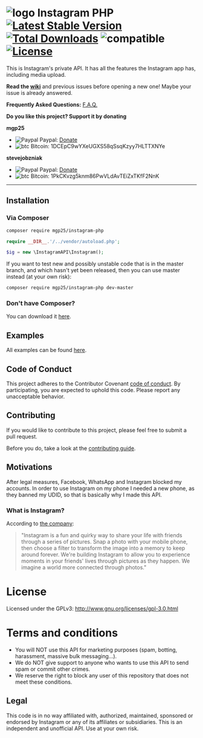 # ![logo](/examples/assets/instagram.png) Instagram PHP [![Latest Stable Version](https://poser.pugx.org/mgp25/instagram-php/v/stable)](https://packagist.org/packages/mgp25/instagram-php) [![Total Downloads](https://poser.pugx.org/mgp25/instagram-php/downloads)](https://packagist.org/packages/mgp25/instagram-php) ![compatible](https://img.shields.io/badge/PHP%207-Compatible-brightgreen.svg) [![License](https://poser.pugx.org/mgp25/instagram-php/license)](https://packagist.org/packages/mgp25/instagram-php)

This is Instagram's private API. It has all the features the Instagram app has, including media upload.

**Read the [wiki](https://github.com/mgp25/Instagram-API/wiki)** and previous issues before opening a new one! Maybe your issue is already answered.

**Frequently Asked Questions:** [F.A.Q.](https://github.com/mgp25/Instagram-API/wiki/FAQ)

**Do you like this project? Support it by donating**

**mgp25**

- ![Paypal](https://raw.githubusercontent.com/reek/anti-adblock-killer/gh-pages/images/paypal.png) Paypal: [Donate](https://www.paypal.com/cgi-bin/webscr?cmd=_s-xclick&hosted_button_id=5ATYY8H9MC96E)
- ![btc](https://raw.githubusercontent.com/reek/anti-adblock-killer/gh-pages/images/bitcoin.png) Bitcoin: 1DCEpC9wYXeUGXS58qSsqKzyy7HLTTXNYe

**stevejobzniak**

- ![Paypal](https://raw.githubusercontent.com/reek/anti-adblock-killer/gh-pages/images/paypal.png) Paypal: [Donate](https://www.paypal.me/Armindale/0usd)
- ![btc](https://raw.githubusercontent.com/reek/anti-adblock-killer/gh-pages/images/bitcoin.png) Bitcoin: 1PkCKvzg5knm86PwVLdAvTEiZxTKfF2NnK

----------
## Installation

### Via Composer

```sh
composer require mgp25/instagram-php
```

```php
require __DIR__.'/../vendor/autoload.php';

$ig = new \InstagramAPI\Instagram();
```

If you want to test new and possibly unstable code that is in the master branch, and which hasn't yet been released, then you can use master instead (at your own risk):

```sh
composer require mgp25/instagram-php dev-master
```


### Don't have Composer?

You can download it [here](https://getcomposer.org/download/).

## Examples

All examples can be found [here](https://github.com/mgp25/Instagram-API/tree/master/examples).

## Code of Conduct

This project adheres to the Contributor Covenant [code of conduct](CODE_OF_CONDUCT.md).
By participating, you are expected to uphold this code.
Please report any unacceptable behavior.

## Contributing

If you would like to contribute to this project, please feel free to submit a pull request.

Before you do, take a look at the [contributing guide](https://github.com/mgp25/Instagram-API/blob/master/CONTRIBUTING.md).

## Motivations

After legal measures, Facebook, WhatsApp and Instagram blocked my accounts. In order to use Instagram
 on my phone I needed a new phone, as they banned my UDID, so that is basically why I made this API.

### What is Instagram?
According to [the company](https://instagram.com/about/faq/):

> "Instagram is a fun and quirky way to share your life with friends through a series of pictures. Snap a photo with your mobile phone, then choose a filter to transform the image into a memory to keep around forever. We're building Instagram to allow you to experience moments in your friends' lives through pictures as they happen. We imagine a world more connected through photos."

# License

Licensed under the GPLv3: http://www.gnu.org/licenses/gpl-3.0.html

# Terms and conditions

- You will NOT use this API for marketing purposes (spam, botting, harassment, massive bulk messaging...).
- We do NOT give support to anyone who wants to use this API to send spam or commit other crimes.
- We reserve the right to block any user of this repository that does not meet these conditions.

## Legal

This code is in no way affiliated with, authorized, maintained, sponsored or endorsed by Instagram or any of its affiliates or subsidiaries. This is an independent and unofficial API. Use at your own risk.
